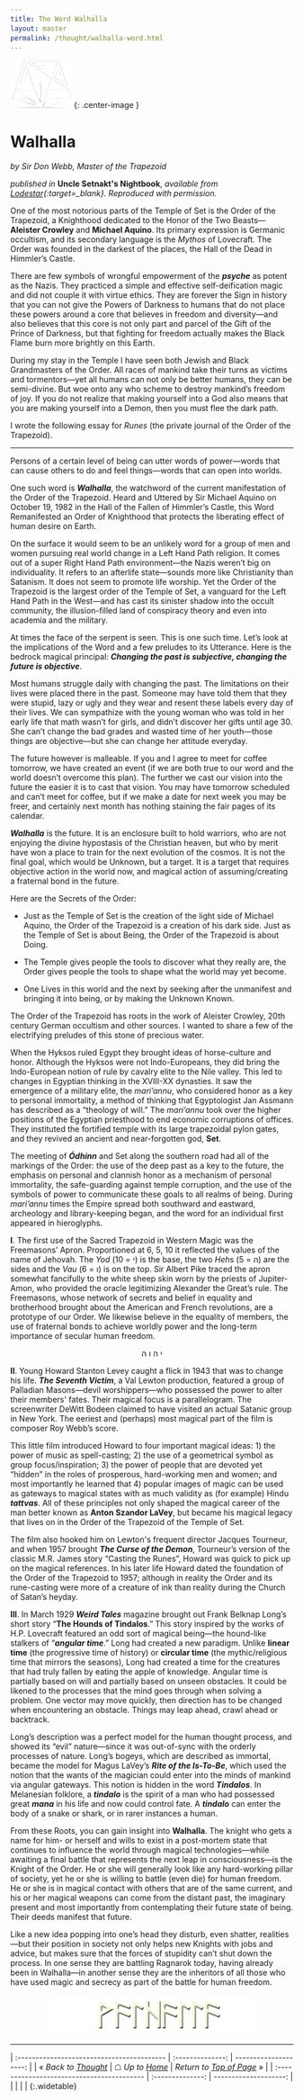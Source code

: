 ```yaml
---
title: The Word Walhalla
layout: master
permalink: /thought/walhalla-word.html
---
```

![Order seal](../images/otr-small.png){: .center-image }

# Walhalla

*by Sir Don Webb, Master of the Trapezoid*

*published in* **Uncle Setnakt's Nightbook**, *available from [Lodestar](http://www.seekthemystery.com){:target=_blank}. Reproduced with permission.*

One of the most notorious parts of the Temple of Set is the Order of the Trapezoid, a Knighthood dedicated to the Honor of the Two Beasts&mdash;**Aleister Crowley** and **Michael Aquino**. Its primary expression is Germanic occultism, and its secondary language is the *Mythos* of Lovecraft. The Order was founded in the darkest of the places, the Hall of the Dead in Himmler’s Castle. 

There are few symbols of wrongful empowerment of the _**psyche**_ as potent as the Nazis. They practiced a simple and effective self-deification magic and did not couple it with virtue ethics.  They are forever the Sign in history that you can not give the Powers of Darkness to humans that do not place these powers around a core that believes in freedom and diversity&mdash;and also believes that this core is not only part and parcel of the Gift of the Prince of Darkness, but that fighting for freedom actually makes the Black Flame burn more brightly on this Earth.

During my stay in the Temple I have seen both Jewish and Black Grandmasters of the Order. All races of mankind take their turns as victims and tormentors&mdash;yet all humans can not only be better humans, they can be semi-divine. But woe onto any who scheme to destroy mankind’s freedom of joy. If you do not realize that making yourself into a God also means that you are making yourself into a Demon, then you must flee the dark path. 

I wrote the following essay for *Runes* (the private journal of the Order of the Trapezoid).

----

Persons of a certain level of being can utter words of power&mdash;words that can cause others to do and feel things&mdash;words that can open into worlds.

One such word is _**Walhalla**_, the watchword of the current manifestation of the Order of the Trapezoid. Heard and Uttered by Sir Michael Aquino on October 19, 1982 in the Hall of the Fallen of Himmler’s Castle, this Word Remanifested an Order of Knighthood that protects the liberating effect of human desire on Earth.

On the surface it would seem to be an unlikely word for a group of men and women pursuing real world change in a Left Hand Path religion. It comes out of a super Right Hand Path environment&mdash;the Nazis weren’t big on individuality. It refers to an afterlife state&mdash;sounds more like Christianity than Satanism. It does not seem to promote life worship. Yet the Order of the Trapezoid is the largest order of the Temple of Set, a vanguard for the Left Hand Path in the West&mdash;and has cast its sinister shadow into the occult community, the illusion-filled land of conspiracy theory and even into academia and the military.

At times the face of the serpent is seen. This is one such time. Let’s look at the implications of the Word and a few preludes to its Utterance.  Here is the bedrock magical principal: _**Changing the past is subjective, changing the future is objective**_.

Most humans struggle daily with changing the past. The limitations on their lives were placed there in the past. Someone may have told them that they were stupid, lazy or ugly and they wear and resent these labels every day of their lives. We can sympathize with the young woman who was told in her early life that math wasn’t for girls, and didn’t discover her gifts until age 30. She can’t change the bad grades and wasted time of her youth&mdash;those things are objective&mdash;but she can change her attitude everyday.

The future however is malleable. If you and I agree to meet for coffee tomorrow, we have created an event (if we are both true to our word and the world doesn’t overcome this plan). The further we cast our vision into the future the easier it is to cast that vision. You may have tomorrow scheduled and can’t meet for coffee, but if we make a date for next week you may be freer, and certainly next month has nothing staining the fair pages of its calendar.

_**Walhalla**_ is the future. It is an enclosure built to hold warriors, who are not enjoying the divine hypostasis of the Christian heaven, but who by merit have won a place to train for the next evolution of the cosmos. It is not the final goal, which would be Unknown, but a target. It is a target that requires objective action in the world now, and magical action of assuming/creating a fraternal bond in the future.

Here are the Secrets of the Order:

* Just as the Temple of Set is the creation of the light side of Michael Aquino, the Order of the Trapezoid is a creation of his dark side.  Just as the Temple of Set is about Being, the Order of the Trapezoid is about Doing.

* The Temple gives people the tools to discover what they really are, the Order gives people the tools to shape what the world may yet become.

* One Lives in this world and the next by seeking after the unmanifest and bringing it into being, or by making the Unknown Known.

The Order of the Trapezoid has roots in the work of Aleister Crowley, 20th century German occultism and other sources. I wanted to share a few of the electrifying preludes of this stone of precious water.


When the Hyksos ruled Egypt they brought ideas of horse-culture and honor. Although the Hyksos were not Indo-Europeans, they did bring the Indo-European notion of rule by cavalry elite to the Nile valley. This led to changes in Egyptian thinking in the XVIII-XX dynasties. It saw the emergence of a military elite, the *mari’annu*, who considered honor as a key to personal immortality, a method of thinking that Egyptologist Jan Assmann has described as a “theology of will.” The *mari’annu* took over the higher positions of the Egyptian priesthood to end economic corruptions of offices. They instituted the fortified temple with its large trapezoidal pylon gates, and they revived an ancient and near-forgotten god, **Set**. 

The meeting of _**&Oacute;dhinn**_ and Set along the southern road had all of the markings of the Order: the use of the deep past as a key to the future, the emphasis on personal and clannish honor as a mechanism of personal immortality, the safe-guarding against temple corruption, and the use of the symbols of power to communicate these goals to all realms of being. During *mari’annu* times the Empire spread both southward and eastward, archeology and library-keeping began, and the word for an individual first appeared in hieroglyphs.

**I**.  The first use of the Sacred Trapezoid in Western Magic was the Freemasons’ Apron. Proportioned at 6, 5, 10 it reflected the values of the name of Jehovah. The *Yod* (&#1497; = 10) is the base, the two *Heh*s (&#1492; = 5) are the sides and the *Vau* (&#1493; = 6) is on the top. Sir Albert Pike traced the apron somewhat fancifully to the white sheep skin worn by the priests of Jupiter-Amon, who provided the oracle legitimizing Alexander the Great’s rule. The Freemasons, whose network of secrets and belief in equality and brotherhood brought about the American and French revolutions, are a prototype of our Order. We likewise believe in the equality of members, the use of fraternal bonds to achieve worldly power and the long-term importance of secular human freedom.

<center>
<large>
&#1497; &#1492; &#1493; &#1492;
</large>
</center>


**II**. Young Howard Stanton Levey caught a flick in 1943 that was to change his life. _**The Seventh Victim**_, a Val Lewton production, featured a group of Palladian Masons&mdash;devil worshippers&mdash;who possessed the power to alter their members' fates. Their magical focus is a parallelogram. The screenwriter DeWitt Bodeen claimed to have visited an actual Satanic group in New York. The eeriest and (perhaps) most magical part of the film is composer Roy Webb’s score. 

This little film introduced Howard to four important magical ideas: 1) the power of music as spell-casting; 2) the use of a geometrical symbol as group focus/inspiration; 3) the power of people that are devoted yet “hidden” in the roles of prosperous, hard-working men and women; and most importantly he learned that 4) popular images of magic can be used as gateways to magical states with as much validity as (for example) Hindu _**tattvas**_. All of these principles not only shaped the magical career of the man better known as **Anton Szandor LaVey**, but became his magical legacy that lives on in the Order of the Trapezoid of the Temple of Set.

The film also hooked him on Lewton's frequent director Jacques Tourneur, and when 1957 brought _**The Curse of the Demon**_, Tourneur’s version of the classic M.R. James story “Casting the Runes”, Howard was quick to pick up on the magical references. In his later life Howard dated the foundation of the Order of the Trapezoid to 1957; although in reality the Order and its rune-casting were more of a creature of ink than reality during the Church of Satan’s heyday.

**III**.  In March 1929 _**Weird Tales**_ magazine brought out Frank Belknap Long’s short story “**The Hounds of Tindalos**.” This story inspired by the works of H.P. Lovecraft featured an odd sort of magical being&mdash;the hound-like stalkers of “_**angular time**_.” Long had created a new paradigm. Unlike **linear time** (the progressive time of history) or **circular time** (the mythic/religious time that mirrors the seasons), Long had created a time for the creatures that had truly fallen by eating the apple of knowledge. Angular time is partially based on will and partially based on unseen obstacles. It could be likened to the processes that the mind goes through when solving a problem. One vector may move quickly, then direction has to be changed when encountering an obstacle. Things may leap ahead, crawl ahead or backtrack. 

Long’s description was a perfect model for the human thought process, and showed its “evil” nature&mdash;since it was out-of-sync with the orderly processes of nature. Long’s bogeys, which are described as immortal, became the model for Magus LaVey’s _**Rite of the Is-To-Be**_, which used the notion that the wants of the magician could enter into the minds of mankind via angular gateways. This notion is hidden in the word _**Tindalos**_. In Melanesian folklore, a _**tindalo**_ is the spirit of a man who had possessed great _**mana**_ in his life and now could control fate. A _**tindalo**_ can enter the body of a snake or shark, or in rarer instances a human.

From these Roots, you can gain insight into **Walhalla**. The knight who gets a name for him- or herself and wills to exist in a post-mortem state that continues to influence the world through magical technologies&mdash;while awaiting a final battle that represents the next leap in consciousness&mdash;is the Knight of the Order. He or she will generally look like any hard-working pillar of society, yet he or she is willing to battle (even die) for human freedom. He or she is in magical contact with others that are of the same current, and his or her magical weapons can come from the distant past, the imaginary present and most importantly from contemplating their future state of being. Their deeds manifest that future. 

Like a new idea popping into one’s head they disturb, even shatter, realities&mdash;but their position in society not only helps new Knights with jobs and advice, but makes sure that the forces of stupidity can’t shut down the process. In one sense they are battling Ragnarok today, having already been in Walhalla&mdash;in another sense they are the inheritors of all those who have used magic and secrecy as part of the battle for human freedom.

<center>
<img style="float: center;" src="/images/walhalla.png">
</center>

---

| :----------------------------------------- | :--------------: | --------------------: |
| &laquo; *Back to [Thought](/thought.html)* | &#9750; *Up to [Home](/)* | *Return to [Top of Page](#top)* &raquo; |
| :----------------------------------------- | :--------------: | --------------------: |
| | | |
{:.widetable}
